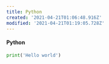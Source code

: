 ```yaml
---
title: Python
created: '2021-04-21T01:06:48.916Z'
modified: '2021-04-21T01:19:05.728Z'
---
```


#### Python

```Python
print('Hello world')
```
